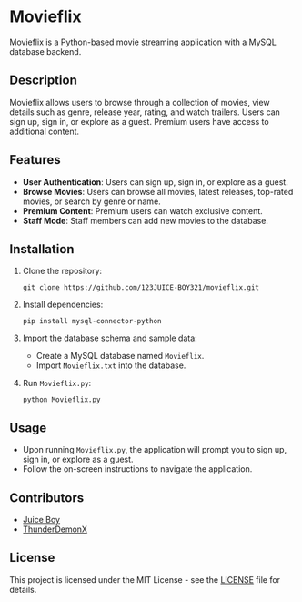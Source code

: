 # Movieflix

Movieflix is a Python-based movie streaming application with a MySQL database backend.

## Description

Movieflix allows users to browse through a collection of movies, view details such as genre, release year, rating, and watch trailers. Users can sign up, sign in, or explore as a guest. Premium users have access to additional content.

## Features

- **User Authentication**: Users can sign up, sign in, or explore as a guest.
- **Browse Movies**: Users can browse all movies, latest releases, top-rated movies, or search by genre or name.
- **Premium Content**: Premium users can watch exclusive content.
- **Staff Mode**: Staff members can add new movies to the database.

## Installation

1. Clone the repository:

    ```
    git clone https://github.com/123JUICE-BOY321/movieflix.git
    ```

2. Install dependencies:

    ```
    pip install mysql-connector-python
    ```

3. Import the database schema and sample data:

    - Create a MySQL database named `Movieflix`.
    - Import `Movieflix.txt` into the database.

4. Run `Movieflix.py`:

    ```
    python Movieflix.py
    ```

## Usage

- Upon running `Movieflix.py`, the application will prompt you to sign up, sign in, or explore as a guest.
- Follow the on-screen instructions to navigate the application.

## Contributors

- [Juice Boy](https://github.com/123JUICE-BOY321)
- [ThunderDemonX](https://github.com/ThunderSplashMC)

## License

This project is licensed under the MIT License - see the [LICENSE](LICENSE) file for details.
